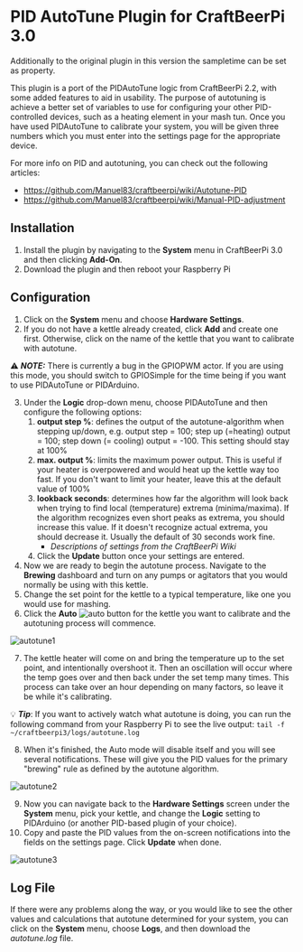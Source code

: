 # PID AutoTune Plugin for CraftBeerPi 3.0

Additionally to the original plugin in this version the sampletime can be set as property.

This plugin is a port of the PIDAutoTune logic from CraftBeerPi 2.2, with some added features to aid in usability. The purpose of autotuning is achieve a better set of variables to use for configuring your other PID-controlled devices, such as a heating element in your mash tun. Once you have used PIDAutoTune to calibrate your system, you will be given three numbers which you must enter into the settings page for the appropriate device. 

For more info on PID and autotuning, you can check out the following articles:
- https://github.com/Manuel83/craftbeerpi/wiki/Autotune-PID
- https://github.com/Manuel83/craftbeerpi/wiki/Manual-PID-adjustment

## Installation

1. Install the plugin by navigating to the **System** menu in CraftBeerPi 3.0 and then clicking **Add-On**.
2. Download the plugin and then reboot your Raspberry Pi

## Configuration

1. Click on the **System** menu and choose **Hardware Settings**.
2. If you do not have a kettle already created, click **Add** and create one first. Otherwise, click on the name of the kettle that you want to calibrate with autotune. 

:warning: ***NOTE:*** There is currently a bug in the GPIOPWM actor. If you are using this mode, you should switch to GPIOSimple for the time being if you want to use PIDAutoTune or PIDArduino.

3. Under the **Logic** drop-down menu, choose PIDAutoTune and then configure the following options:    
    1. **output step %**: defines the output of the autotune-algorithm when stepping up/down, e.g. output step = 100; step up (=heating) output = 100; step down (= cooling) output = -100. This setting should stay at 100%    
    2. **max. output %**: limits the maximum power output. This is useful if your heater is overpowered and would heat up the kettle way too fast. If you don't want to limit your heater, leave this at the default value of 100%
    3. **lookback seconds**: determines how far the algorithm will look back when trying to find local (temperature) extrema (minima/maxima). If the algorithm recognizes even short peaks as extrema, you should increase this value. If it doesn't recognize actual extrema, you should decrease it. Usually the default of 30 seconds work fine.
        - *Descriptions of settings from the CraftBeerPi Wiki*
    4. Click the **Update** button once your settings are entered.
4. Now we are ready to begin the autotune process. Navigate to the **Brewing** dashboard and turn on any pumps or agitators that you would normally be using with this kettle.
5. Change the set point for the kettle to a typical temperature, like one you would use for mashing.
6. Click the **Auto** ![auto](https://user-images.githubusercontent.com/29404417/27567034-3a429f70-5ab7-11e7-90ef-2ff21645febf.png) button for the kettle you want to calibrate and the autotuning process will commence.

![autotune1](https://user-images.githubusercontent.com/29404417/27567079-73b1450e-5ab7-11e7-9b34-537d75049d74.jpg)

7. The kettle heater will come on and bring the temperature up to the set point, and intentionally overshoot it. Then an oscillation will occur where the temp goes over and then back under the set temp many times. This process can take over an hour depending on many factors, so leave it be while it's calibrating.

:bulb: ***Tip***: If you want to actively watch  what autotune is doing, you can run the following command from your Raspberry Pi to see the live output: `tail -f ~/craftbeerpi3/logs/autotune.log`

8. When it's finished, the Auto mode will disable itself and you will see several notifications. These will give you the PID values for the primary "brewing" rule as defined by the autotune algorithm.

![autotune2](https://user-images.githubusercontent.com/29404417/27567047-4f682366-5ab7-11e7-8900-09473197996d.jpg)

9. Now you can navigate back to the **Hardware Settings** screen under the **System** menu, pick your kettle, and change the **Logic** setting to PIDArduino (or another PID-based plugin of your choice).
10. Copy and paste the PID values from the on-screen notifications into the fields on the settings page. Click **Update** when done.

![autotune3](https://user-images.githubusercontent.com/29404417/27567038-44cb81be-5ab7-11e7-94ac-b2934528dfa3.jpg)

## Log File

If there were any problems along the way, or you would like to see the other values and calculations that autotune determined for your system, you can click on the **System** menu, choose **Logs**, and then download the *autotune.log* file.
